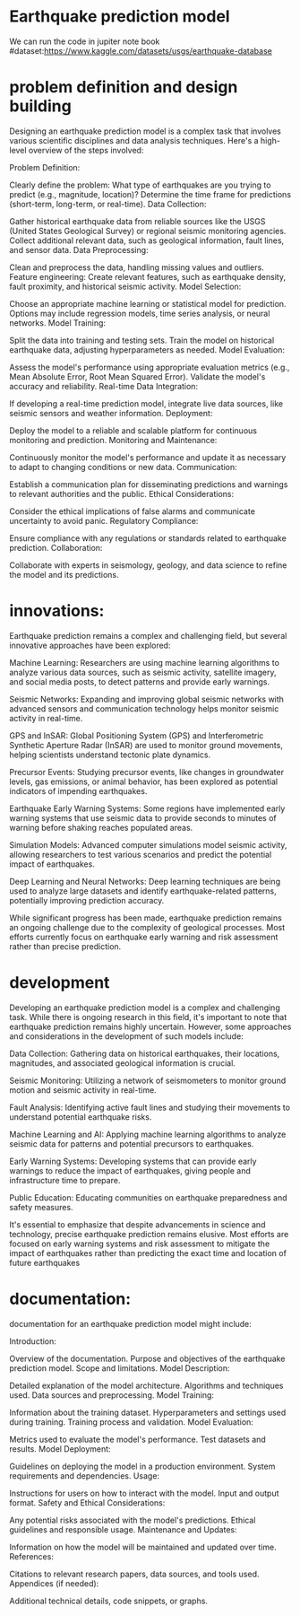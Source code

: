 # Earthquake prediction model 
We can run the code in jupiter note book 
#dataset:https://www.kaggle.com/datasets/usgs/earthquake-database
# problem definition and design building 
Designing an earthquake prediction model is a complex task that involves various scientific disciplines and data analysis techniques. Here's a high-level overview of the steps involved:

Problem Definition:

Clearly define the problem: What type of earthquakes are you trying to predict (e.g., magnitude, location)?
Determine the time frame for predictions (short-term, long-term, or real-time).
Data Collection:

Gather historical earthquake data from reliable sources like the USGS (United States Geological Survey) or regional seismic monitoring agencies.
Collect additional relevant data, such as geological information, fault lines, and sensor data.
Data Preprocessing:

Clean and preprocess the data, handling missing values and outliers.
Feature engineering: Create relevant features, such as earthquake density, fault proximity, and historical seismic activity.
Model Selection:

Choose an appropriate machine learning or statistical model for prediction. Options may include regression models, time series analysis, or neural networks.
Model Training:

Split the data into training and testing sets.
Train the model on historical earthquake data, adjusting hyperparameters as needed.
Model Evaluation:

Assess the model's performance using appropriate evaluation metrics (e.g., Mean Absolute Error, Root Mean Squared Error).
Validate the model's accuracy and reliability.
Real-time Data Integration:

If developing a real-time prediction model, integrate live data sources, like seismic sensors and weather information.
Deployment:

Deploy the model to a reliable and scalable platform for continuous monitoring and prediction.
Monitoring and Maintenance:

Continuously monitor the model's performance and update it as necessary to adapt to changing conditions or new data.
Communication:

Establish a communication plan for disseminating predictions and warnings to relevant authorities and the public.
Ethical Considerations:

Consider the ethical implications of false alarms and communicate uncertainty to avoid panic.
Regulatory Compliance:

Ensure compliance with any regulations or standards related to earthquake prediction.
Collaboration:

Collaborate with experts in seismology, geology, and data science to refine the model and its predictions.
# innovations:
Earthquake prediction remains a complex and challenging field, but several innovative approaches have been explored:

Machine Learning: Researchers are using machine learning algorithms to analyze various data sources, such as seismic activity, satellite imagery, and social media posts, to detect patterns and provide early warnings.

Seismic Networks: Expanding and improving global seismic networks with advanced sensors and communication technology helps monitor seismic activity in real-time.

GPS and InSAR: Global Positioning System (GPS) and Interferometric Synthetic Aperture Radar (InSAR) are used to monitor ground movements, helping scientists understand tectonic plate dynamics.

Precursor Events: Studying precursor events, like changes in groundwater levels, gas emissions, or animal behavior, has been explored as potential indicators of impending earthquakes.

Earthquake Early Warning Systems: Some regions have implemented early warning systems that use seismic data to provide seconds to minutes of warning before shaking reaches populated areas.

Simulation Models: Advanced computer simulations model seismic activity, allowing researchers to test various scenarios and predict the potential impact of earthquakes.

Deep Learning and Neural Networks: Deep learning techniques are being used to analyze large datasets and identify earthquake-related patterns, potentially improving prediction accuracy.

While significant progress has been made, earthquake prediction remains an ongoing challenge due to the complexity of geological processes. Most efforts currently focus on earthquake early warning and risk assessment rather than precise prediction.
# development 
Developing an earthquake prediction model is a complex and challenging task. While there is ongoing research in this field, it's important to note that earthquake prediction remains highly uncertain. However, some approaches and considerations in the development of such models include:

Data Collection: Gathering data on historical earthquakes, their locations, magnitudes, and associated geological information is crucial.

Seismic Monitoring: Utilizing a network of seismometers to monitor ground motion and seismic activity in real-time.

Fault Analysis: Identifying active fault lines and studying their movements to understand potential earthquake risks.

Machine Learning and AI: Applying machine learning algorithms to analyze seismic data for patterns and potential precursors to earthquakes.

Early Warning Systems: Developing systems that can provide early warnings to reduce the impact of earthquakes, giving people and infrastructure time to prepare.

Public Education: Educating communities on earthquake preparedness and safety measures.

It's essential to emphasize that despite advancements in science and technology, precise earthquake prediction remains elusive. Most efforts are focused on early warning systems and risk assessment to mitigate the impact of earthquakes rather than predicting the exact time and location of future earthquakes
# documentation:
documentation for an earthquake prediction model might include:

Introduction:

Overview of the documentation.
Purpose and objectives of the earthquake prediction model.
Scope and limitations.
Model Description:

Detailed explanation of the model architecture.
Algorithms and techniques used.
Data sources and preprocessing.
Model Training:

Information about the training dataset.
Hyperparameters and settings used during training.
Training process and validation.
Model Evaluation:

Metrics used to evaluate the model's performance.
Test datasets and results.
Model Deployment:

Guidelines on deploying the model in a production environment.
System requirements and dependencies.
Usage:

Instructions for users on how to interact with the model.
Input and output format.
Safety and Ethical Considerations:

Any potential risks associated with the model's predictions.
Ethical guidelines and responsible usage.
Maintenance and Updates:

Information on how the model will be maintained and updated over time.
References:

Citations to relevant research papers, data sources, and tools used.
Appendices (if needed):

Additional technical details, code snippets, or graphs.
